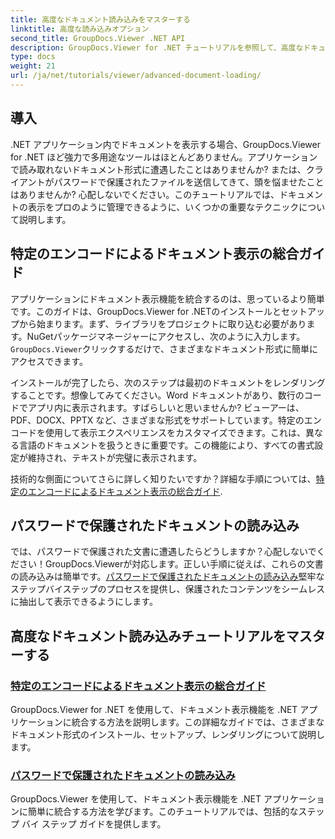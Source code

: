```yaml
---
title: 高度なドキュメント読み込みをマスターする
linktitle: 高度な読み込みオプション
second_title: GroupDocs.Viewer .NET API
description: GroupDocs.Viewer for .NET チュートリアルを参照して、高度なドキュメント表示機能をアプリケーションに簡単に統合します。
type: docs
weight: 21
url: /ja/net/tutorials/viewer/advanced-document-loading/
---
```

## 導入

.NET アプリケーション内でドキュメントを表示する場合、GroupDocs.Viewer for .NET ほど強力で多用途なツールはほとんどありません。アプリケーションで読み取れないドキュメント形式に遭遇したことはありませんか? または、クライアントがパスワードで保護されたファイルを送信してきて、頭を悩ませたことはありませんか? 心配しないでください。このチュートリアルでは、ドキュメントの表示をプロのように管理できるように、いくつかの重要なテクニックについて説明します。

## 特定のエンコードによるドキュメント表示の総合ガイド

アプリケーションにドキュメント表示機能を統合するのは、思っているより簡単です。このガイドは、GroupDocs.Viewer for .NETのインストールとセットアップから始まります。まず、ライブラリをプロジェクトに取り込む必要があります。NuGetパッケージマネージャーにアクセスし、次のように入力します。`GroupDocs.Viewer`クリックするだけで、さまざまなドキュメント形式に簡単にアクセスできます。

インストールが完了したら、次のステップは最初のドキュメントをレンダリングすることです。想像してみてください。Word ドキュメントがあり、数行のコードでアプリ内に表示されます。すばらしいと思いませんか? ビューアーは、PDF、DOCX、PPTX など、さまざまな形式をサポートしています。特定のエンコードを使用して表示エクスペリエンスをカスタマイズできます。これは、異なる言語のドキュメントを扱うときに重要です。この機能により、すべての書式設定が維持され、テキストが完璧に表示されます。

技術的な側面についてさらに詳しく知りたいですか？詳細な手順については、[特定のエンコードによるドキュメント表示の総合ガイド](./document-viewing-with-specific-encoding/).

## パスワードで保護されたドキュメントの読み込み

では、パスワードで保護された文書に遭遇したらどうしますか？心配しないでください！GroupDocs.Viewerが対応します。正しい手順に従えば、これらの文書の読み込みは簡単です。[パスワードで保護されたドキュメントの読み込み](./loading-password-protected-document/)堅牢なステップバイステップのプロセスを提供し、保護されたコンテンツをシームレスに抽出して表示できるようにします。

## 高度なドキュメント読み込みチュートリアルをマスターする
### [特定のエンコードによるドキュメント表示の総合ガイド](./document-viewing-with-specific-encoding/)
GroupDocs.Viewer for .NET を使用して、ドキュメント表示機能を .NET アプリケーションに統合する方法を説明します。この詳細なガイドでは、さまざまなドキュメント形式のインストール、セットアップ、レンダリングについて説明します。
### [パスワードで保護されたドキュメントの読み込み](./loading-password-protected-document/)
GroupDocs.Viewer を使用して、ドキュメント表示機能を .NET アプリケーションに簡単に統合する方法を学びます。このチュートリアルでは、包括的なステップ バイ ステップ ガイドを提供します。
